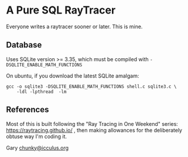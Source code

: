 # A Pure SQL RayTracer

Everyone writes a raytracer sooner or later. This is mine.

## Database

Uses SQLite version >= 3.35, which must be compiled with 
```-DSQLITE_ENABLE_MATH_FUNCTIONS```

On ubuntu, if you download the latest SQLite amalgam:
```shell
gcc -o sqlite3 -DSQLITE_ENABLE_MATH_FUNCTIONS shell.c sqlite3.c \
    -ldl -lpthread  -lm
```

## References

Most of this is built following the "Ray Tracing in One Weekend"
series: https://raytracing.github.io/ , then making allowances for
the deliberately obtuse way I'm coding it.


Gary <chunky@icculus.org>
